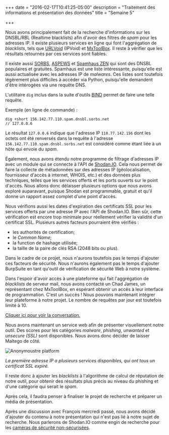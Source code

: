 +++
date = "2016-02-17T10:41:25-05:00"
description = "Traitement des informations et présentation des données"
title = "Semaine 5"

+++

Nous avons principalement fait de la recherche d'informations sur les DNSBL/RBL (Realtime blacklists) afin d'avoir des filtres de *spam* pour les adresses IP. Il existe plusieurs services en ligne qui font l'aggrégation de *blacklists*, tels que [URLVoid](http://www.urlvoid.com/) (IPVoid) et [MxToolBox](http://mxtoolbox.com/). Il reste à vérifier que les résultats retournés par ces services sont fiables.

Il existe aussi [SORBS](http://www.sorbs.net/), [ASPEWS](http://www.aspews.org/) et [Spamhaus ZEN](https://www.spamhaus.org/) qui sont des DNSBL populaires et gratuites. Spamhaus est une liste intéressante, puisqu'elle est aussi actualisée avec les adresses IP de *malwares*. Ces listes sont toutefois légèrement plus difficiles à accéder via Python, puisqu'elle demandent d'être intérogées via une requête DNS.

L'utilitaire `dig` inclus dans la suite d'outils [BIND](https://www.isc.org/downloads/bind/) permet de faire une telle requête.

Exemple (en ligne de commande) : 
```shell
dig +short 156.142.77.110.spam.dnsbl.sorbs.net
// 127.0.0.6
```

Le résultat `127.0.0.6` indique que l'adresse IP `110.77.142.156` dont les octets ont été renversés dans la requête à l'adresse `156.142.77.110.spam.dnsbl.sorbs.net` est considéré comme étant liée à un hôte qui envoie du *spam*. 

Également, nous avons étendu notre programme de filtrage d'adresses IP avec un module qui se connecte à l'API de [Shodan.IO](https://www.shodan.io). Cela nous permet de faire la collecte de métadonnées sur des adresses IP (géolocalisation, fournisseur d'accès à internet, WHOIS, etc.) et des données plus techniques, telles que les services offerts et les ports ouverts sur le point d'accès. Nous allons donc délaisser plusieurs options que nous avons exploré auparavant, puisque Shodan est programmable, gratuit et qu'il donne un rapport assez complet d'une point d'accès.

Nous vérifions aussi les dates d'expiration des certificats SSL pour les services offerts par une adresse IP avec l'API de Shodan.IO. Bien sûr, cette vérification est encore trop minimale pour réellement vérifier la validité d'un certificat SSL. Plusieurs autres facteurs pourraient être vérifiés :

* les authorités de certification;
* le *Common Name*;
* la function de hashage utilisée;
* la taille de la paire de clés RSA (2048 bits ou plus).

Dans le cadre de ce projet, nous n'aurons toutefois pas le temps d'ajouter ces facteurs de sécurité. Nous n'aurons également pas le temps d'ajouter BurpSuite en tant qu'outil de vérification de sécurité Web à notre système.

Dans l'espoir d'avoir accès à une plateforme qui fait l'aggrégation de *blacklists* de serveur mail, nous avons contacté un Chad James, un représentant chez MxToolBox, en espérant obtenir un accès à leur interface de programmation. C'est un succès ! Nous pouvons maintenant intégrer leur plateforme à notre projet. Le nombre de requêtes par jour est toutefois limité à 10.

[Cliquer ici pour voir la conversation.](/anonymoustre/files/MXToolBox_Email.pdf)

Nous avons maintenant un service web afin de présenter visuellement notre outil. Des scores pour les catégories *malware*, *phishing*, *unwanted* et *unsecure (SSL)* sont disponibles. Nous avons donc décider de laisser Maltego de côté.

![Anonymoustre platform](/anonymoustre/files/anon_web.png)

*La première adresse IP a plusieurs services disponibles, qui ont tous un certificat SSL expiré.*

Il reste donc à ajouter les *blacklists* à l'algorithme de calcul de réputation de notre outil, pour obtenir des résultats plus précis au niveau du phishing et d'une catégorie qui serait le *spam*. 

Après cela, il faudra penser à finaliser le projet de recherche et préparer un média de présentation. 

Après une discussion avec François mercredi passé, nous avons décidé d'ajouter du contenu à notre présentation qui n'est pas lié à notre sujet de recherche. Nous parlerons de Shodan.IO comme engin de recherche pour les [caméras de sécurité non-sécurisées](http://globalnews.ca/news/2478442/shodan-search-engine-browses-vulnerable-baby-monitors-webcams/).